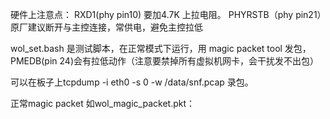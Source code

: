 硬件上注意点：
RXD1(phy pin10) 要加4.7K 上拉电阻。
PHYRSTB（phy pin21）原厂建议断开与主控连接，常供电，避免主控拉低

wol_set.bash 是测试脚本，在正常模式下运行，用 magic packet tool 发包，PMEDB(pin 24)会有拉低动作（注意要禁掉所有虚拟机网卡，会干扰发不出包）

可以在板子上tcpdump -i eth0 -s 0 -w /data/snf.pcap 录包。

正常magic packet 如wol_magic_packet.pkt：
